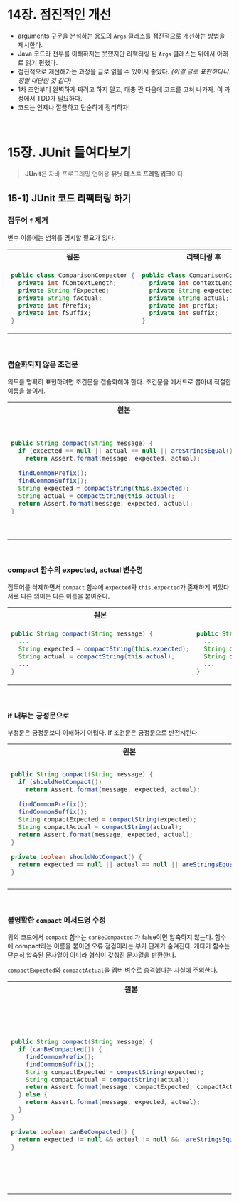 # 14장. 점진적인 개선
- arguments 구문을 분석하는 용도의 `Args` 클래스를 점진적으로 개선하는 방법을 제시한다.
- Java 코드라 전부를 이해하지는 못했지만 리팩터링 된 `Args` 클래스는 위에서 아래로 읽기 편했다.
- 점진적으로 개선해가는 과정을 글로 읽을 수 있어서 좋았다. *(이걸 글로 표현하다니 정말 대단한 것 같다)*
- 1차 초안부터 완벽하게 짜려고 하지 말고, 대충 짠 다음에 코드를 고쳐 나가자. 이 과정에서 TDD가 필요하다.
- 코드는 언제나 깔끔하고 단순하게 정리하자!

<br>

# 15장. JUnit 들여다보기
> **JUnit**은 자바 프로그래밍 언어용 **유닛 테스트 프레임워크**이다.
## 15-1) JUnit 코드 리팩터링 하기
### 접두어 `f` 제거
변수 이름에는 범위를 명시할 필요가 없다.

<table>
  <tr>
    <th>원본</th>
    <th>리팩터링 후</th>
  </tr>
  <td>

  ```java
  public class ComparisonCompactor {
    private int fContextLength;
    private String fExpected;
    private String fActual;
    private int fPrefix;
    private int fSuffix;
  }
  ```
  </td>
  <td>

  ```java
  public class ComparisonCompactor {
    private int contextLength;
    private String expected;
    private String actual;
    private int prefix;
    private int suffix;
  }
  ```
  </td>
</tr>

</table>

<br>

### 캡슐화되지 않은 조건문
의도를 명확히 표현하려면 조건문을 캡슐화해야 한다. 조건문을 메서드로 뽑아내 적절한 이름을 붙이자.

<table>
<tr>
  <th>원본</th>
  <th>리팩터링 후</th>
</tr>
<tr>
<td>

```java
public String compact(String message) {
  if (expected == null || actual == null || areStringsEqual())
    return Assert.format(message, expected, actual);

  findCommonPrefix();
  findCommonSuffix();
  String expected = compactString(this.expected);
  String actual = compactString(this.actual);
  return Assert.format(message, expected, actual);
}
```

</td>
<td>

```java
public String compact(String message) {
  if (shouldNotCompact())
    return Assert.format(message, expected, actual);

  findCommonPrefix();
  findCommonSuffix();
  String expected = compactString(this.expected);
  String actual = compactString(this.actual);
  return Assert.format(message, expected, actual);
}

private boolean shouldNotCompact() {
  return expected == null || actual == null || areStringsEqual();
}
```

</td>
</tr>
</table>


<br>

### compact 함수의 expected, actual 변수명
접두어를 삭제하면서 `compact` 함수에 `expected`와 `this.expected`가 존재하게 되었다. 서로 다른 의미는 다른 이름을 붙여준다.

<table>
<tr>
  <th>원본</th>
  <th>리팩터링 후</th>
</tr>
<tr>
<td>

```java
public String compact(String message) {
  ...
  String expected = compactString(this.expected);
  String actual = compactString(this.actual);
  ...
}

```
</td>
<td>

```java
public String compact(String message) {
  ...
  String compactExpected = compactString(expected);
  String compactActual = compactString(actual);
  ...
}
```
</td>
</tr>
</table>

<br>

### if 내부는 긍정문으로
부정문은 긍정문보다 이해하기 어렵다. If 조건문은 긍정문으로 반전시킨다.

<table>
<tr>
  <th>원본</th>
  <th>리팩터링 후</th>
</tr>
<tr>
<td>

```java
public String compact(String message) {
  if (shouldNotCompact())
    return Assert.format(message, expected, actual);

  findCommonPrefix();
  findCommonSuffix();
  String compactExpected = compactString(expected);
  String compactActual = compactString(actual);
  return Assert.format(message, expected, actual);
}

private boolean shouldNotCompact() {
  return expected == null || actual == null || areStringsEqual();
}
```
</td>
<td>

```java
public String compact(String message) {
  if (canBeCompacted()) {
    findCommonPrefix();
    findCommonSuffix();
    String compactExpected = compactString(expected);
    String compactActual = compactString(actual);
    return Assert.format(message, expected, actual);
  } else {
    return Assert.format(message, expected, actual);
  }
}

private boolean canBeCompacted() {
  return expected != null && actual != null && !areStringsEqual();
}
```
</td>
</tr>
</table>

<br>

### 불명확한 `compact` 메서드명 수정
위의 코드에서 `compact` 함수는 `canBeCompacted` 가 false이면 압축하지 않는다. 함수에 compact라는 이름을 붙이면 오류 점검이라는 부가 단계가 숨겨진다. 게다가 함수는 단순히 압축된 문자열이 아니라 형식이 갖춰진 문자열을 반환한다.

`compactExpected`와 `compactActual`을 멤버 벼수로 승격했다는 사실에 주의한다.

<table>
<tr>
  <th>원본</th>
  <th>리팩터링 후</th>
</tr>
<tr>
<td>

```java
public String compact(String message) {
  if (canBeCompacted()) {
    findCommonPrefix();
    findCommonSuffix();
    String compactExpected = compactString(expected);
    String compactActual = compactString(actual);
    return Assert.format(message, compactExpected, compactActual);
  } else {
    return Assert.format(message, expected, actual);
  }
}

private boolean canBeCompacted() {
  return expected != null && actual != null && !areStringsEqual();
}
```
</td>
<td>

```java
...
  private String compactExpected;
  private String compactActual;
...

public String formatCompactedComparison(String message) {
  if (canBeCompacted()) {
    compactExpectedAndActual();
    return Assert.format(message, compactExpected, compactActual);
  } else {
    return Assert.format(message, expected, actual);
  }
}

private boolean canBeCompacted() {
  return expected != null && actual != null && !areStringsEqual();
}

private void compactExpectedAndActual() {
  findCommonPrefix();
  findCommonSuffix();
  compactExpected = compactString(expected);
  compactActual = compactString(actual);
}
```
</td>
</tr>
</table>